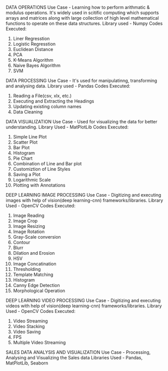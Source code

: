 DATA OPERATIONS
Use Case - Learning how to perform arithmatic & modulus operations. It's widely used in scitific computing which supports arrays and matrices along with large collection of high level mathematical functions to operate on these data structures.
Library used - Numpy
Codes Executed: 
1. Liner Regresstion
2. Logistic Regresstion
3. Euclidean Distance
4. PCA
5. K-Means Algorithm
6. Naive Bayes Algorithm
7. SVM

DATA PROCESSING
Use Case - It's used for manipulatinng, transforming and analysing data.
Library used - Pandas
Codes Executed:
1. Reading a File(csv, xlx, etc.)
2. Executing and Extracting the Headings
3. Updating existing column names
4. Data Cleaning

DATA VISUALIZATION
Use Case - Used for visualizing the data for better understanding.
Library Used - MatPlotLib
Codes Executed:
1. Simple Line Plot
2. Scatter Plot
3. Bar Plot
4. Histogram
5. Pie Chart
6. Combination of Line and Bar plot
7. Customiztion of Line Styles
8. Saving a Plot
9. Logarithmic Scale
10. Plotting with Annotations

DEEP LEARNING IMAGE PROCESSING
Use Case - Digitizing and executing images with help of vision(deep learning-cnn) frameworks/libraries.
Library Used - OpenCV
Codes Executed:
1. Image Reading
2. Image Crop
3. Image Resizing
4. Image Rotation
5. Gray-Scale conversion
6. Contour
7. Blurr
8. Dilation and Erosion
9. HSV
10. Image Concatination
11. Thresholding
12. Template Matching
13. Histogram
14. Canny Edge Detection
15. Morphological Operation

DEEP LEARNING VIDEO PROCESSING
Use Case - Digitizing and executing videos with help of vision(deep learning-cnn) frameworks/libraries.
Library Used - OpenCV
Codes Executed:
1. Video Streaming
2. Video Stacking
3. Video Saving
4. FPS
5. Multiple Video Streaming

SALES DATA ANALYSIS AND VISUALIZATION
Use Case - Processing, Analysing and Visualizing the Sales data
Libraries Used - Pandas, MatPlotLib, Seaborn
